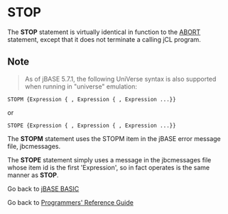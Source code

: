 # STOP

<PageHeader />

The **STOP** statement is virtually identical in function to the [ABORT](./../abort) statement, except that it does not terminate a calling jCL program.

## Note
>
> As of jBASE 5.7.1, the following UniVerse syntax is also supported when running in "universe" emulation:

```
STOPM {Expression { , Expression { , Expression ...}}  
```

   or  

```
STOPE {Expression { , Expression { , Expression ...}}  
```

The **STOPM** statement uses the STOPM item in the jBASE error message file, jbcmessages.  

The **STOPE** statement simply uses a message in the jbcmessages file whose item id is the first 'Expression', so in fact operates is the same manner as **STOP**.  

Go back to [jBASE BASIC](./../README.md)

Go back to [Programmers' Reference Guide](./../../reference-guides/jbc/README.md)

<PageFooter />

